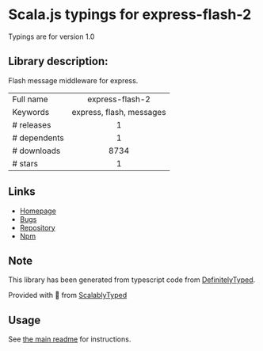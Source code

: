 
# Scala.js typings for express-flash-2

Typings are for version 1.0

## Library description:
Flash message middleware for express.

|                    |                 |
| ------------------ | :-------------: |
| Full name          | express-flash-2 |
| Keywords           | express, flash, messages |
| # releases         | 1 |
| # dependents       | 1 |
| # downloads        | 8734 |
| # stars            | 1 |

## Links
- [Homepage](https://github.com/jack2gs/express-flash-2#readme)
- [Bugs](http://github.com/jack2gs/express-flash-2/issues)
- [Repository](https://github.com/jack2gs/express-flash-2)
- [Npm](https://www.npmjs.com/package/express-flash-2)
    


## Note
This library has been generated from typescript code from [DefinitelyTyped](https://definitelytyped.org).

Provided with :purple_heart: from [ScalablyTyped](https://github.com/oyvindberg/ScalablyTyped)

## Usage
See [the main readme](../../readme.md) for instructions.


